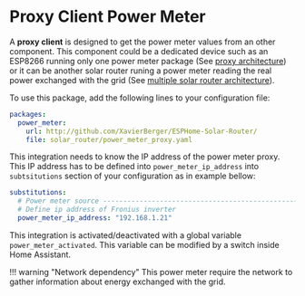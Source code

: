 # Proxy Client Power Meter

A **proxy client** is designed to get the power meter values from an other component. This component could be a dedicated device such as an ESP8266 running only one power meter package (See [proxy architecture](firmware.md#power-meter-proxy-configuration)) or it can be another solar router runing a power meter reading the real power exchanged with the grid (See [multiple solar router architecture](firmware.md#multiple-solar-router-configuration)).

To use this package, add the following lines to your configuration file:

```yaml linenums="1"
packages:
  power_meter:
    url: http://github.com/XavierBerger/ESPHome-Solar-Router/
    file: solar_router/power_meter_proxy.yaml
```

This integration needs to know the IP address of the power meter proxy. This IP address has to be defined into `power_meter_ip_address` into `subtsitutions` section of your configuration as in example bellow:

```yaml linenums="1"
substitutions:
  # Power meter source -----------------------------------------------------------
  # Define ip address of Fronius inverter
  power_meter_ip_address: "192.168.1.21"
```

This integration is activated/deactivated with a global variable `power_meter_activated`. This variable can be modified by a switch inside Home Assistant.

!!! warning "Network dependency"
    This power meter require the network to gather information about energy exchanged with the grid.